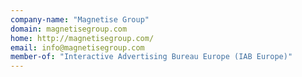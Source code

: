 ```yaml
---
company-name: "Magnetise Group"
domain: magnetisegroup.com
home: http://magnetisegroup.com/
email: info@magnetisegroup.com
member-of: "Interactive Advertising Bureau Europe (IAB Europe)"
---
```




